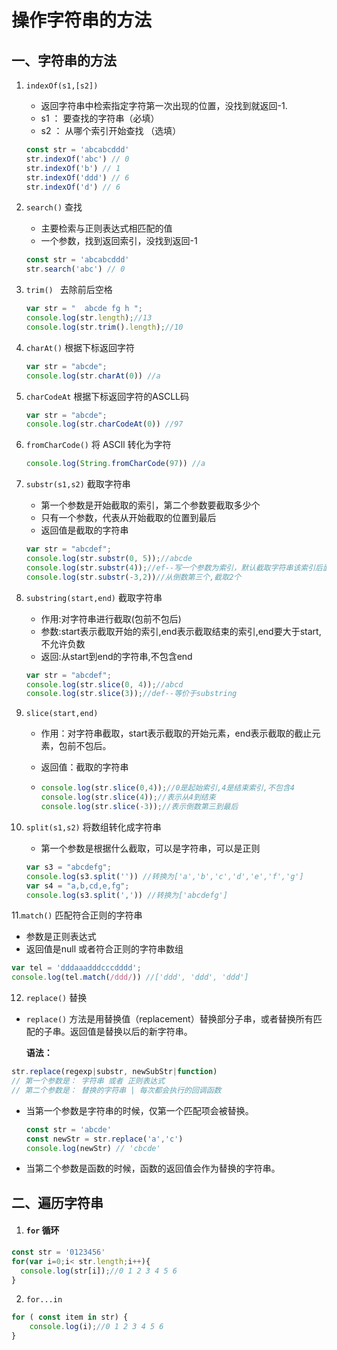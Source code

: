 # 操作字符串的方法

## 一、字符串的方法

1. `indexOf(s1,[s2])`

   - 返回字符串中检索指定字符第一次出现的位置，没找到就返回-1.
   - s1 ： 要查找的字符串（必填）
   - s2 ： 从哪个索引开始查找 （选填）

   ```javascript
   const str = 'abcabcddd'
   str.indexOf('abc') // 0
   str.indexOf('b') // 1
   str.indexOf('ddd') // 6
   str.indexOf('d') // 6
   ```

2. `search()`  查找

   - 主要检索与正则表达式相匹配的值
   - 一个参数，找到返回索引，没找到返回-1

   ```javascript
   const str = 'abcabcddd'
   str.search('abc') // 0
   ```

3. `trim() ` 去除前后空格

   ```javascript
   var str = "  abcde fg h ";
   console.log(str.length);//13
   console.log(str.trim().length);//10
   ```

4. `charAt()`  根据下标返回字符

   ```javascript
   var str = "abcde";
   console.log(str.charAt(0)) //a
   ```

5. `charCodeAt`  根据下标返回字符的ASCLL码

   ```javascript
   var str = "abcde";
   console.log(str.charCodeAt(0)) //97
   ```

6. `fromCharCode()`  将 ASCll 转化为字符

   ```javascript
   console.log(String.fromCharCode(97)) //a
   ```

7. `substr(s1,s2)`  截取字符串

   - 第一个参数是开始截取的索引，第二个参数要截取多少个
   - 只有一个参数，代表从开始截取的位置到最后
   - 返回值是截取的字符串

   ```javascript
   var str = "abcdef";
   console.log(str.substr(0, 5));//abcde
   console.log(str.substr(4));//ef--写一个参数为索引，默认截取字符串该索引后面的所有字符
   console.log(str.substr(-3,2))//从倒数第三个,截取2个
   ```

8. `substring(start,end)` 截取字符串

   * 作用:对字符串进行截取(包前不包后)
   * 参数:start表示截取开始的索引,end表示截取结束的索引,end要大于start,不允许负数
   * 返回:从start到end的字符串,不包含end

   ```javascript
   var str = "abcdef";
   console.log(str.slice(0, 4));//abcd
   console.log(str.slice(3));//def--等价于substring
   ```

9. `slice(start,end)`

   * 作用：对字符串截取，start表示截取的开始元素，end表示截取的截止元素，包前不包后。

   * 返回值：截取的字符串

   * ```javascript
     console.log(str.slice(0,4));//0是起始索引,4是结束索引,不包含4
     console.log(str.slice(4));//表示从4到结束
     console.log(str.slice(-3));//表示倒数第三到最后
     ```

10. `split(s1,s2)`  将数组转化成字符串

    - 第一个参数是根据什么截取，可以是字符串，可以是正则

    ```javascript
    var s3 = "abcdefg";
    console.log(s3.split('')) //转换为['a','b','c','d','e','f','g']
    var s4 = "a,b,cd,e,fg";
    console.log(s3.split(',')) //转换为['abcdefg']
    ```

11.`match()`  匹配符合正则的字符串

- 参数是正则表达式
- 返回值是null 或者符合正则的字符串数组

```javascript
var tel = 'dddaaadddcccdddd';
console.log(tel.match(/ddd/)) //['ddd', 'ddd', 'ddd']
```

12. `replace()`  替换

- `replace()`  方法是用替换值（replacement）替换部分子串，或者替换所有匹配的子串。返回值是替换以后的新字符串。

  **语法：**

```javascript
str.replace(regexp|substr, newSubStr|function)
// 第一个参数是： 字符串 或者 正则表达式
// 第二个参数是： 替换的字符串 | 每次都会执行的回调函数
```

- 当第一个参数是字符串的时候，仅第一个匹配项会被替换。

  ```javascript
  const str = 'abcde'
  const newStr = str.replace('a','c')  
  console.log(newStr) // 'cbcde'
  ```

- 当第二个参数是函数的时候，函数的返回值会作为替换的字符串。



## 二、遍历字符串

1. #### `for` 循环

```javascript
const str = '0123456'
for(var i=0;i< str.length;i++){
  console.log(str[i]);//0 1 2 3 4 5 6
}
```

2. `for...in`

```javascript
for ( const item in str) {
	console.log(i);//0 1 2 3 4 5 6
}
```